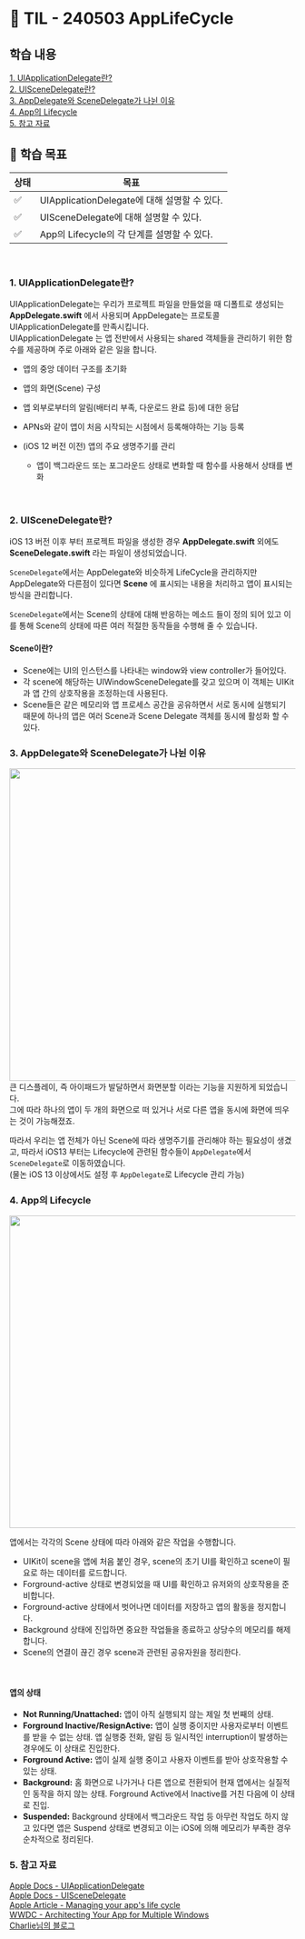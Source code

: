 # 📝 TIL - 240503 AppLifeCycle
## 학습 내용
[1. UIApplicationDelegate란?](#1-UIApplicationDelegate란?)</br>
[2. UISceneDelegate란?](#2-UISceneDelegate란?)</br>
[3. AppDelegate와 SceneDelegate가 나뉜 이유](#3-AppDelegate와-SceneDelegate가-나뉜-이유)</br>
[4. App의 Lifecycle](#4-App의-Lifecycle)</br>
[5. 참고 자료](#5-참고-자료)</br>

## 🎯 학습 목표
|상태|목표|
|---|---|
|✅|UIApplicationDelegate에 대해 설명할 수 있다.|
|✅|UISceneDelegate에 대해 설명할 수 있다.|
|✅|App의 Lifecycle의 각 단계를 설명할 수 있다.|
</br>

### 1. UIApplicationDelegate란?
UIApplicationDelegate는 우리가 프로젝트 파일을 만들었을 때 디폴트로 생성되는 __AppDelegate.swift__ 에서 사용되며 AppDelegate는 프로토콜 UIApplicationDelegate를 만족시킵니다.</br>
UIApplicationDelegate 는 앱 전반에서 사용되는 shared 객체들을 관리하기 위한 함수를 제공하며 주로 아래와 같은 일을 합니다.</br>
- 앱의 중앙 데이터 구조를 초기화
- 앱의 화면(Scene) 구성
- 앱 외부로부터의 알림(배터리 부족, 다운로드 완료 등)에 대한 응답
- APNs와 같이 앱이 처음 시작되는 시점에서 등록해야하는 기능 등록

- (iOS 12 버전 이전) 앱의 주요 생명주기를 관리
  - 앱이 백그라운드 또는 포그라운드 상태로 변화할 때 함수를 사용해서 상태를 변화
</br>

### 2. UISceneDelegate란?
iOS 13 버전 이후 부터 프로젝트 파일을 생성한 경우 __AppDelegate.swift__ 외에도 __SceneDelegate.swift__ 라는 파일이 생성되었습니다.</br>

```SceneDelegate```에서는 AppDelegate와 비슷하게 LifeCycle을 관리하지만 AppDelegate와 다른점이 있다면 
__Scene__ 에 표시되는 내용을 처리하고 앱이 표시되는 방식을 관리합니다.</br>

```SceneDelegate```에서는 Scene의 상태에 대해 반응하는 메소드 들이 정의 되어 있고 이를 통해 Scene의 상태에 따른 여러 적절한 동작들을 수행해 줄 수 있습니다.</br>

#### Scene이란?
- Scene에는 UI의 인스턴스를 나타내는 window와 view controller가 들어있다.
- 각 scene에 해당하는 UIWindowSceneDelegate를 갖고 있으며 이 객체는 UIKit과 앱 간의 상호작용을 조정하는데 사용된다.
- Scene들은 같은 메모리와 앱 프로세스 공간을 공유하면서 서로 동시에 실행되기 때문에 하나의 앱은 여러 Scene과 Scene Delegate 객체를 동시에 활성화 할 수 있다.

### 3. AppDelegate와 SceneDelegate가 나뉜 이유
<img src = "https://github.com/Diana-yjh/TIL/blob/main/Resources/AppLifeCycle/AppLifeCycle_Scenes.jpg" width = "550" ></br>
큰 디스플레이, 즉 아이패드가 발달하면서 화면분할 이라는 기능을 지원하게 되었습니다.</br>
그에 따라 하나의 앱이 두 개의 화면으로 떠 있거나 서로 다른 앱을 동시에 화면에 띄우는 것이 가능해졌죠.</br>

따라서 우리는 앱 전체가 아닌 Scene에 따라 생명주기를 관리해야 하는 필요성이 생겼고, 따라서 iOS13 부터는 Lifecycle에 관련된 함수들이 ```AppDelegate```에서 ```SceneDelegate```로 이동하였습니다.</br>
(물논 iOS 13 이상에서도 설정 후 ```AppDelegate```로 Lifecycle 관리 가능)</br>

### 4. App의 Lifecycle
<img src = "https://github.com/Diana-yjh/TIL/blob/main/Resources/AppLifeCycle/AppLifeCycle_AppLifeCycle.png" width= "550"></br>

앱에서는 각각의 Scene 상태에 따라 아래와 같은 작업을 수행합니다.</br>
- UIKit이 scene을 앱에 처음 붙인 경우, scene의 초기 UI를 확인하고 scene이 필요로 하는 데이터를 로드합니다.
- Forground-active 상태로 변경되었을 때 UI를 확인하고 유저와의 상호작용을 준비합니다.
- Forground-active 상태에서 벗어나면 데이터를 저장하고 앱의 활동을 정지합니다.
- Background 상태에 진입하면 중요한 작업들을 종료하고 상당수의 메모리를 해제합니다.
- Scene의 연결이 끊긴 경우 scene과 관련된 공유자원을 정리한다.
</br>

#### 앱의 상태
- __Not Running/Unattached:__ 앱이 아직 실행되지 않는 제일 첫 번째의 상태.
- __Forground Inactive/ResignActive:__ 앱이 실행 중이지만 사용자로부터 이벤트를 받을 수 없는 상태. 앱 실행중 전화, 알림 등 일시적인 interruption이 발생하는 경우에도 이 상태로 진입한다.
- __Forground Active:__ 앱이 실제 실행 중이고 사용자 이벤트를 받아 상호작용할 수 있는 상태.
- __Background:__ 홈 화면으로 나가거나 다른 앱으로 전환되어 현재 앱에서는 실질적인 동작을 하지 않는 상태. Forground Active에서 Inactive를 거친 다음에 이 상태로 진입.
- __Suspended:__ Background 상태에서 백그라운드 작업 등 아무런 작업도 하지 않고 있다면 앱은 Suspend 상태로 변경되고 이는 iOS에 의해 메모리가 부족한 경우 순차적으로 정리된다.

### 5. 참고 자료
[Apple Docs - UIApplicationDelegate](https://developer.apple.com/documentation/uikit/uiapplicationdelegate)</br>
[Apple Docs - UISceneDelegate](https://developer.apple.com/documentation/uikit/uiscenedelegate)</br>
[Apple Article - Managing your app's life cycle](https://developer.apple.com/documentation/uikit/app_and_environment/managing_your_app_s_life_cycle)</br>
[WWDC - Architecting Your App for Multiple Windows](https://developer.apple.com/videos/play/wwdc2019/258/)</br>
[Charlie님의 블로그](https://velog.io/@tmdckd232/Swift-App-Delegate-Scene-Delegate)
